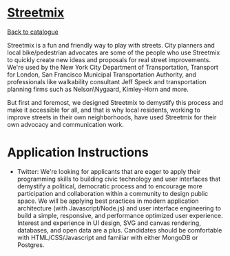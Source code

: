 
# [Streetmix](https://streetmix.net/)

[Back to catalogue](../README.md#streetmix)

Streetmix is a fun and friendly way to play with streets. City planners and local bike/pedestrian advocates are some of the people who use Streetmix to quickly create new ideas and proposals for real street improvements. We're used by the New York City Department of Transportation, Transport for London, San Francisco Municipal Transportation Authority, and professionals like walkability consultant Jeff Speck and transportation planning firms such as Nelson\Nygaard, Kimley-Horn and more.

But first and foremost, we designed Streetmix to demystify this process and make it accessible for all, and that is why local residents, working to improve streets in their own neighborhoods, have used Streetmix for their own advocacy and communication work.

# Application Instructions

* Twitter: We're looking for applicants that are eager to apply their programming skills to building civic technology and user interfaces that demystify a political, democratic process and to encourage more participation and collaboration within a community to design public space. We will be applying best practices in modern application architecture (with Javascript/Node.js) and user interface engineering to build a simple, responsive, and performance optimized user experience. Interest and experience in UI design, SVG and canvas rendering, databases, and open data are a plus. Candidates should be comfortable with HTML/CSS/Javascript and familiar with either MongoDB or Postgres.